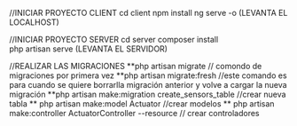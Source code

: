 //INICIAR PROYECTO CLIENT
 cd client
 npm install
 ng serve -o  (LEVANTA EL LOCALHOST)

 


 //INICIAR PROYECTO SERVER
 cd server
 composer install  
 php artisan serve  (LEVANTA EL SERVIDOR)


 //REALIZAR LAS MIGRACIONES
 **php artisan migrate  // comondo de migraciones por primera vez
 **php artisan migrate:fresh  //este comando es para cuando se quiere borrarlla migración anterior y volve a cargar la nueva migración
**php artisan make:migration create_sensors_table //crear nueva tabla
** php artisan make:model Actuator  //crear modelos
** php artisan make:controller ActuatorController --resource // crear controladores